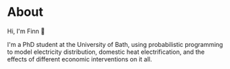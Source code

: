 # About

Hi, I'm Finn 👋 

I'm a PhD student at the University of Bath, using probabilistic programming to model 
electricity distribution, domestic heat electrification, and the effects of different economic interventions on it all.